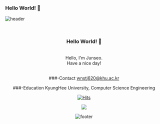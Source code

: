 ### Hello World! 👋


![header](https://capsule-render.vercel.app/api?type=waving&&color=gradient&height=100&section=header&fontSize=90)

<div align = "center">
  
<br/>
<h3>Hello World! 🥳</h3><br/>
Hello, I'm Junseo.<br/>
Have a nice day!
<br/><br/>
  
###-Contact
wnstj620@khu.ac.kr
  
###-Education
KyungHee University, Computer Science Engineering
  

[![Hits](https://hits.seeyoufarm.com/api/count/incr/badge.svg?url=https%3A%2F%2Fgithub.com%2Fjunseoda&count_bg=%2379C83D&title_bg=%23555555&icon=&icon_color=%23E7E7E7&title=hits&edge_flat=false)](https://hits.seeyoufarm.com)

  
<a href = "https://www.instagram.com/junx__o/"> 
<img src = "http://img.shields.io/badge/-Instagram-pink?style=for-the-badge&logo=#E4405F&link=https://www.instagram.com/junx__o/"></a>


![footer](https://capsule-render.vercel.app/api?type=waving&&color=gradient&height=100&section=footer&fontSize=90)
  
  
